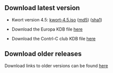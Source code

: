 ## Download latest version


* Kwort version 4.5: [kwort-4.5.iso](https://downloads.kwort.org/kwort-4.5.iso) ([md5](https://downloads.kwort.org/kwort-4.5.iso.md5)) ([sha1](https://downloads.kwort.org/kwort-4.5.iso.sha1))

* Download the Europa KDB file [here](https://europa.fapyd.unr.edu.ar/pub/kwort/4.5/europa.kdb)
* Download the Contrl-C club KDB file [here](https://ctrl-c.club/~nomius/kwort/4.5/ctrl-c.kdb)

## Download older releases

Download links to older versions can be found [here](http://europa.fapyd.unr.edu.ar/pub/kwort/)

